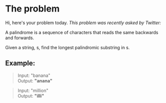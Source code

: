 # The problem
Hi, here's your problem today. *This problem was recently asked by Twitter:*    

A palindrome is a sequence of characters that reads the same backwards and forwards. 

Given a string, s, find the longest palindromic substring in s.



## Example:    
> Input: "banana"    
> Output: **"anana"**    

> Input: "million"    
> Output: **"illi"**    
